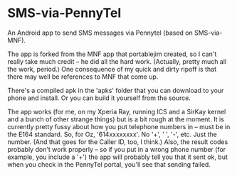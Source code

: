 SMS-via-PennyTel
================

An Android app to send SMS messages via Pennytel (based on SMS-via-MNF).

The app is forked from the MNF app that portablejim created, so I can't really take much credit – he did all the hard work. (Actually, pretty much all the work, period.) One consequence of my quick and dirty ripoff is that there may well be references to MNF that come up.

There's a compiled apk in the 'apks' folder that you can download to your phone and install. Or you can build it yourself from the source.

The app works (for me, on my Xperia Ray, running ICS and a SirKay kernel and a bunch of other strange things) but is a bit rough at the moment. It is currently pretty fussy about how you put telephone numbers in – must be in the E164 standard. So, for Oz, '614xxxxxxxx'. No '+', ' ', '-', etc. Just the number. (And that goes for the Caller ID, too, I think.) Also, the result codes probably don't work properly – so if you put in a wrong phone number (for example, you include a '+') the app will probably tell you that it sent ok, but when you check in the PennyTel portal, you'll see that sending failed.

